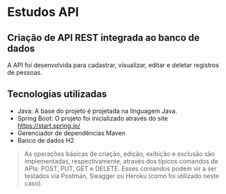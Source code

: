 # Estudos API 
## Criação de API REST integrada ao banco de dados


A API foi desenvolvida para cadastrar, visualizar, editar e deletar registros de pessoas. 

## Tecnologias utilizadas

- Java: A base do projeto é projetada na linguagem Java.
-  Spring Boot: O projeto foi inicializado através do site https://start.spring.io/
-  Gerenciador de dependências Maven
- Banco de dados H2



> As operações básicas de criação, edição, exibição e exclusão são implementadas, respectivamente, através dos típicos comandos de APIs: POST, PUT, GET e DELETE. Esses comandos podem vir a ser testados via Postman, Swagger ou Heroku (como foi utilizado neste caso).  
